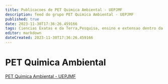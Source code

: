 ```yaml
---
title: Publicacoes de PET Quimica Ambiental - UEPJMF
description: feed do grupo PET Quimica Ambiental - UEPJMF
published: true
date: 2023-11-30T17:36:26.459166
tags: Ciencias Exatas e da Terra,Pesquisa, ensino e extensao dentro da area de Quimica e Ciencias Ambientais
editor: markdown
dateCreated: 2023-11-30T17:36:26.459166
---
```


# PET Quimica Ambiental
[PET Quimica Ambiental - UEPJMF](/grupo/21PETQuimicaAmbientalUEPJMF.md)